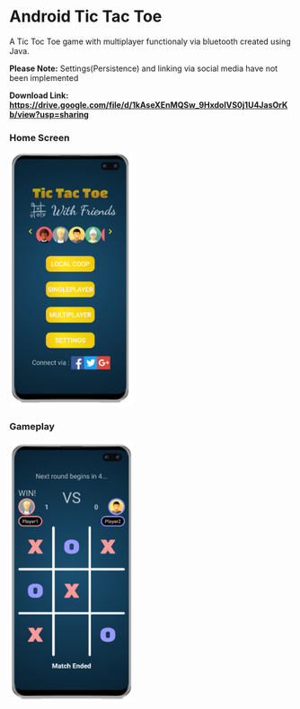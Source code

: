# Android Tic Tac Toe

<p>A Tic Toc Toe game with multiplayer functionaly via bluetooth created using Java.</p>

<b>Please Note:</b> Settings(Persistence) and linking via social media have not been implemented

<b>Download Link: https://drive.google.com/file/d/1kAseXEnMQSw_9HxdolVS0j1U4JasOrKb/view?usp=sharing</b>


<h3>Home Screen</h3>
<img src="https://github.com/Razibs/AndoridTicTacToe/blob/master/screenshots/homeScreen.png" width="220">


<h3>Gameplay</h3>
<img src="https://github.com/Razibs/AndoridTicTacToe/blob/master/screenshots/gameplay2.png" width="220">


